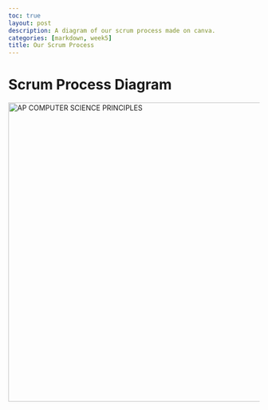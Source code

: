 ```yaml
---
toc: true
layout: post
description: A diagram of our scrum process made on canva. 
categories: [markdown, week5]
title: Our Scrum Process 
--- 
```


# Scrum Process Diagram 
<img src="{{site.baseurl}}/images/25.png" alt="AP COMPUTER SCIENCE PRINCIPLES" width="1000" height="600">